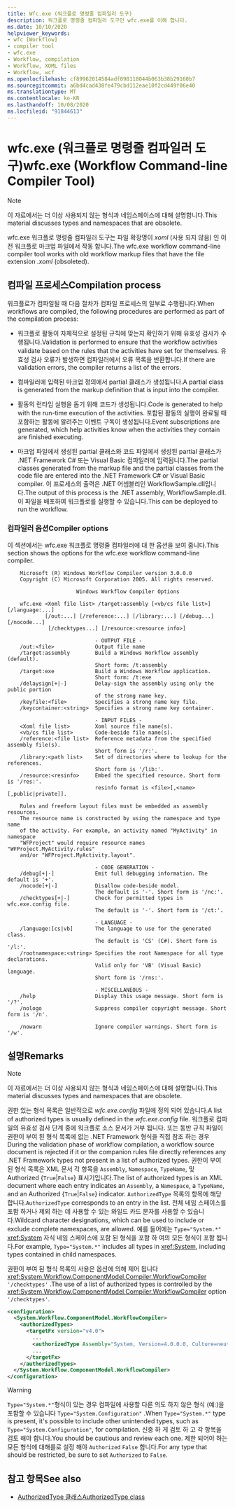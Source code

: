```yaml
---
title: Wfc.exe (워크플로 명령줄 컴파일러 도구)
description: 워크플로 명령줄 컴파일러 도구인 wfc.exe를 이해 합니다.
ms.date: 10/10/2020
helpviewer_keywords:
- wfc [Workflow]
- compiler tool
- wfc.exe
- Workflow, compilation
- Workflow, XOML files
- Workflow, wcf
ms.openlocfilehash: cf89962014584adf098118044b063b38b29160b7
ms.sourcegitcommit: a6bd4cad438fe479cbd112eae10f2cd449f06e40
ms.translationtype: MT
ms.contentlocale: ko-KR
ms.lasthandoff: 10/08/2020
ms.locfileid: "91844613"
---
```

# <a name="wfcexe-workflow-command-line-compiler-tool"></a><span data-ttu-id="48934-103">wfc.exe (워크플로 명령줄 컴파일러 도구)</span><span class="sxs-lookup"><span data-stu-id="48934-103">wfc.exe (Workflow Command-line Compiler Tool)</span></span>
> [!NOTE]
> <span data-ttu-id="48934-104">이 자료에서는 더 이상 사용되지 않는 형식과 네임스페이스에 대해 설명합니다.</span><span class="sxs-lookup"><span data-stu-id="48934-104">This material discusses types and namespaces that are obsolete.</span></span>

<span data-ttu-id="48934-105">wfc.exe 워크플로 명령줄 컴파일러 도구는 파일 확장명이 *xoml* (사용 되지 않음) 인 이전 워크플로 마크업 파일에서 작동 합니다.</span><span class="sxs-lookup"><span data-stu-id="48934-105">The wfc.exe workflow command-line compiler tool works with old workflow markup files that have the file extension *.xoml* (obsoleted).</span></span>

## <a name="compilation-process"></a><span data-ttu-id="48934-106">컴파일 프로세스</span><span class="sxs-lookup"><span data-stu-id="48934-106">Compilation process</span></span>

<span data-ttu-id="48934-107">워크플로가 컴파일될 때 다음 절차가 컴파일 프로세스의 일부로 수행됩니다.</span><span class="sxs-lookup"><span data-stu-id="48934-107">When workflows are compiled, the following procedures are performed as part of the compilation process:</span></span>

- <span data-ttu-id="48934-108">워크플로 활동이 자체적으로 설정된 규칙에 맞는지 확인하기 위해 유효성 검사가 수행됩니다.</span><span class="sxs-lookup"><span data-stu-id="48934-108">Validation is performed to ensure that the workflow activities validate based on the rules that the activities have set for themselves.</span></span> <span data-ttu-id="48934-109">유효성 검사 오류가 발생하면 컴파일러에서 오류 목록을 반환합니다.</span><span class="sxs-lookup"><span data-stu-id="48934-109">If there are validation errors, the compiler returns a list of the errors.</span></span>  
- <span data-ttu-id="48934-110">컴파일러에 입력된 마크업 정의에서 partial 클래스가 생성됩니다.</span><span class="sxs-lookup"><span data-stu-id="48934-110">A partial class is generated from the markup definition that is input into the compiler.</span></span>  

- <span data-ttu-id="48934-111">활동의 런타임 실행을 돕기 위해 코드가 생성됩니다.</span><span class="sxs-lookup"><span data-stu-id="48934-111">Code is generated to help with the run-time execution of the activities.</span></span> <span data-ttu-id="48934-112">포함된 활동의 실행이 완료될 때 포함하는 활동에 알려주는 이벤트 구독이 생성됩니다.</span><span class="sxs-lookup"><span data-stu-id="48934-112">Event subscriptions are generated, which help activities know when the activities they contain are finished executing.</span></span>  
- <span data-ttu-id="48934-113">마크업 파일에서 생성된 partial 클래스와 코드 파일에서 생성된 partial 클래스가 .NET Framework C# 또는 Visual Basic 컴파일러에 입력됩니다.</span><span class="sxs-lookup"><span data-stu-id="48934-113">The partial classes generated from the markup file and the partial classes from the code file are entered into the .NET Framework C# or Visual Basic compiler.</span></span> <span data-ttu-id="48934-114">이 프로세스의 출력은 .NET 어셈블리인 WorkflowSample.dll입니다.</span><span class="sxs-lookup"><span data-stu-id="48934-114">The output of this process is the .NET assembly, WorkflowSample.dll.</span></span> <span data-ttu-id="48934-115">이 파일을 배포하여 워크플로를 실행할 수 있습니다.</span><span class="sxs-lookup"><span data-stu-id="48934-115">This can be deployed to run the workflow.</span></span>

### <a name="compiler-options"></a><span data-ttu-id="48934-116">컴파일러 옵션</span><span class="sxs-lookup"><span data-stu-id="48934-116">Compiler options</span></span>

<span data-ttu-id="48934-117">이 섹션에서는 wfc.exe 워크플로 명령줄 컴파일러에 대 한 옵션을 보여 줍니다.</span><span class="sxs-lookup"><span data-stu-id="48934-117">This section shows the options for the wfc.exe workflow command-line compiler.</span></span>

```output
    Microsoft (R) Windows Workflow Compiler version 3.0.0.0
    Copyright (C) Microsoft Corporation 2005. All rights reserved.

                      Windows Workflow Compiler Options

    wfc.exe <Xoml file list> /target:assembly [<vb/cs file list>] [/language:...]
            [/out:...] [/reference:...] [/library:...] [/debug...] [/nocode...]
             [/checktypes...] [/resource:<resource info>]

                            - OUTPUT FILE -
    /out:<file>             Output file name
    /target:assembly        Build a Windows Workflow assembly (default).
                            Short form: /t:assembly
    /target:exe             Build a Windows Workflow application.
                            Short form: /t:exe
    /delaysign[+|-]         Delay-sign the assembly using only the public portion
                            of the strong name key.
    /keyfile:<file>         Specifies a strong name key file.
    /keycontainer:<string>  Specifies a strong name key container.

                            - INPUT FILES -
    <Xoml file list>        Xoml source file name(s).
    <vb/cs file list>       Code-beside file name(s).
    /reference:<file list>  Reference metadata from the specified assembly file(s).
                            Short form is '/r:'.
    /library:<path list>    Set of directories where to lookup for the references.
                            Short form is '/lib:'.
    /resource:<resinfo>     Embed the specified resource. Short form is '/res:'.
                            resinfo format is <file>[,<name>[,public|private]].

    Rules and freeform layout files must be embedded as assembly resources.
    The resource name is constructed by using the namespace and type name
    of the activity. For example, an activity named "MyActivity" in namespace
    "WFProject" would require resource names "WFProject.MyActivity.rules"
    and/or "WFProject.MyActivity.layout".

                            - CODE GENERATION -
    /debug[+|-]             Emit full debugging information. The default is '+'.
    /nocode[+|-]            Disallow code-beside model.
                            The default is '-'. Short form is '/nc:'.
    /checktypes[+|-]        Check for permitted types in wfc.exe.config file.
                            The default is '-'. Short form is '/ct:'.

                            - LANGUAGE -
    /language:[cs|vb]       The language to use for the generated class.
                            The default is 'CS' (C#). Short form is '/l:'.
    /rootnamespace:<string> Specifies the root Namespace for all type declarations.
                            Valid only for 'VB' (Visual Basic) language.
                            Short form is '/rns:'.

                            - MISCELLANEOUS -
    /help                   Display this usage message. Short form is '/?'.
    /nologo                 Suppress compiler copyright message. Short form is '/n'.

    /nowarn                 Ignore compiler warnings. Short form is '/w'.
```

## <a name="remarks"></a><span data-ttu-id="48934-118">설명</span><span class="sxs-lookup"><span data-stu-id="48934-118">Remarks</span></span>
> [!NOTE]
> <span data-ttu-id="48934-119">이 자료에서는 더 이상 사용되지 않는 형식과 네임스페이스에 대해 설명합니다.</span><span class="sxs-lookup"><span data-stu-id="48934-119">This material discusses types and namespaces that are obsolete.</span></span>

<span data-ttu-id="48934-120">권한 있는 형식 목록은 일반적으로 *wfc.exe.config* 파일에 정의 되어 있습니다.</span><span class="sxs-lookup"><span data-stu-id="48934-120">A list of authorized types is usually defined in the *wfc.exe.config* file.</span></span> <span data-ttu-id="48934-121">워크플로 컴파일의 유효성 검사 단계 중에 워크플로 소스 문서가 거부 됩니다. 또는 동반 규칙 파일이 권한이 부여 된 형식 목록에 없는 .NET Framework 형식을 직접 참조 하는 경우</span><span class="sxs-lookup"><span data-stu-id="48934-121">During the validation phase of workflow compilation, a workflow source document is rejected if it or the companion rules file directly references any .NET Framework types not present in a list of authorized types.</span></span> <span data-ttu-id="48934-122">권한이 부여 된 형식 목록은 XML 문서 각 항목을 `Assembly`, `Namespace`, `TypeName`, 및 Authorized {`True`&#124;`False`} 표시기입니다.</span><span class="sxs-lookup"><span data-stu-id="48934-122">The list of authorized types is an XML document where each entry indicates an `Assembly`, a `Namespace`, a `TypeName`, and an Authorized {`True`&#124;`False`} indicator.</span></span> <span data-ttu-id="48934-123">`AuthorizedType` 목록의 항목에 해당 합니다.</span><span class="sxs-lookup"><span data-stu-id="48934-123">`AuthorizedType` corresponds to an entry in the list.</span></span> <span data-ttu-id="48934-124">전체 네임 스페이스를 포함 하거나 제외 하는 데 사용할 수 있는 와일드 카드 문자를 사용할 수 있습니다.</span><span class="sxs-lookup"><span data-stu-id="48934-124">Wildcard character designations, which can be used to include or exclude complete namespaces, are allowed.</span></span> <span data-ttu-id="48934-125">예를 들어에는 `Type="System.*"` <xref:System> 자식 네임 스페이스에 포함 된 형식을 포함 하 여의 모든 형식이 포함 됩니다.</span><span class="sxs-lookup"><span data-stu-id="48934-125">For example, `Type="System.*"` includes all types in <xref:System>, including types contained in child namespaces.</span></span>
  
<span data-ttu-id="48934-126">권한이 부여 된 형식 목록의 사용은 옵션에 의해 제어 됩니다 <xref:System.Workflow.ComponentModel.Compiler.WorkflowCompiler> `'/checktypes'` .</span><span class="sxs-lookup"><span data-stu-id="48934-126">The use of a list of authorized types is controlled by the <xref:System.Workflow.ComponentModel.Compiler.WorkflowCompiler> option `'/checktypes'`.</span></span>

```xml  
<configuration>  
  <System.Workflow.ComponentModel.WorkflowCompiler>
    <authorizedTypes>
      <targetFx version="v4.0">
        ...
        <authorizedType Assembly="System, Version=4.0.0.0, Culture=neutral, PublicKeyToken=b77a5c561934e089" Namespace="System*" TypeName="*" Authorized="True"/>
        ...
      </targetFx>
    </authorizedTypes>
  </System.Workflow.ComponentModel.WorkflowCompiler>  
</configuration>  
```

> [!WARNING]
> <span data-ttu-id="48934-127">`Type="System.*"`형식이 있는 경우 컴파일에 사용할 다른 의도 하지 않은 형식 (예:)을 포함할 수 있습니다 `Type="System.Configuration"` .</span><span class="sxs-lookup"><span data-stu-id="48934-127">When `Type="System.*"` type is present, it's possible to include other unintended types, such as `Type="System.Configuration"`, for compilation.</span></span> <span data-ttu-id="48934-128">신중 하 게 검토 하 고 각 항목을 검토 해야 합니다.</span><span class="sxs-lookup"><span data-stu-id="48934-128">You should be cautious and review each one.</span></span> <span data-ttu-id="48934-129">제한 되어야 하는 모든 형식에 대해를로 설정 해야 `Authorized` `False` 합니다.</span><span class="sxs-lookup"><span data-stu-id="48934-129">For any type that should be restricted, be sure to set `Authorized` to `False`.</span></span>

## <a name="see-also"></a><span data-ttu-id="48934-130">참고 항목</span><span class="sxs-lookup"><span data-stu-id="48934-130">See also</span></span>

- [<span data-ttu-id="48934-131">AuthorizedType 클래스</span><span class="sxs-lookup"><span data-stu-id="48934-131">AuthorizedType class</span></span>](xref:System.Workflow.ComponentModel.Compiler.AuthorizedType)
